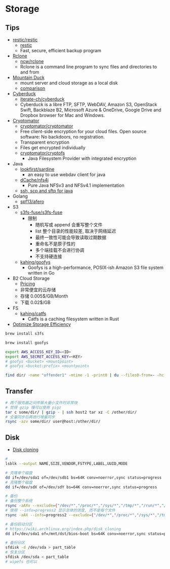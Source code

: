# Storage
## Tips
* [restic/restic](https://github.com/restic/restic)
  * [restic](https://restic.github.io/)
  * Fast, secure, efficient backup program
* [Rclone](https://rclone.org/)
  * [ncw/rclone](https://github.com/ncw/rclone)
  * Rclone is a command line program to sync files and directories to and from
* [Mountain Duck](https://mountainduck.io/)
  * mount server and cloud storage as a local disk
  * [comparison](https://mountainduck.io/comparison/)
* [Cyberduck](https://cyberduck.io/)
  * [iterate-ch/cyberduck](https://github.com/iterate-ch/cyberduck)
  * Cyberduck is a libre FTP, SFTP, WebDAV, Amazon S3, OpenStack Swift, Backblaze B2, Microsoft Azure & OneDrive, Google Drive and Dropbox browser for Mac and Windows.
* [Cryptomator](https://cryptomator.org/)
  * [cryptomator/cryptomator](https://github.com/cryptomator/cryptomator)
  * Free client-side encryption for your cloud files. Open source software: No backdoors, no registration.
  * Transparent encryption
  * Files get encrypted individually
  * [cryptomator/cryptofs](https://github.com/cryptomator/cryptofs)
    * Java Filesystem Provider with integrated encryption
* Java
  * [lookfirst/sardine](https://github.com/lookfirst/sardine)
    * an easy to use webdav client for java
  * [dCache/nfs4j](https://github.com/dCache/nfs4j)
    * Pure Java NFSv3 and NFSv4.1 implementation
  * [ssh, scp and sftp for java](https://github.com/hierynomus/sshj)
* Golang
  * [spf13/afero](https://github.com/spf13/afero)
* S3
  * [s3fs-fuse/s3fs-fuse](https://github.com/s3fs-fuse/s3fs-fuse)
    * 限制
      * 随机写或 append 会重写整个文件
      * list 整个目录的性能较差, 取决于网络延迟
      * 最终一致性可能会导致读取过期数据
      * 重命名不是原子性的
      * 多个端挂载不会进行协调
      * 不支持硬连接
  * [kahing/goofys](https://github.com/kahing/goofys)
    * Goofys is a high-performance, POSIX-ish Amazon S3 file system written in Go
* B2 Cloud Storage
  * [Pricing](https://www.backblaze.com/b2/cloud-storage-pricing.html)
  * 非常便宜的云存储
  * 存储 0.005$/GB/Month
  * 下载 0.02$/GB
* FS
  * [kahing/catfs](https://github.com/kahing/catfs)
    * Catfs is a caching filesystem written in Rust
* [Optimize Storage Efficiency](https://www.snia.org/sites/default/files/SDC/2016/presentations/erasure_coding/DrorGoldenberg_Optimize_Storage_Efficiency-v2.pdf)


```bash
brew install s3fs

brew install goofys

export AWS_ACCESS_KEY_ID=<ID>
export AWS_SECRET_ACCESS_KEY=<KEY>
# goofys <bucket> <mountpoint>
# goofys <bucket:prefix> <mountpoint>
```

```bash
find dir/ -name "offender1" -mtime -1 -print0 | du --files0-from=- -hc | tail -n1
```

## Transfer

```bash
# 两个服务器之间传输大量小文件时非常快
# 觉得 gzip 慢可以使用 pigz
tar c some/dir/ | gzip - | ssh host2 tar xz -C /other/dir/
# 全量同步后再进行增量同步
rsync -azv some/dir/ user@host:/other/dir/

```

## Disk
* [Disk cloning](https://en.wikipedia.org/wiki/Disk_cloning)

```bash
#
lsblk --output NAME,SIZE,VENDOR,FSTYPE,LABEL,UUID,MODE

# 克隆单个磁盘
dd if=/dev/sda1 of=/dev/sdb1 bs=64K conv=noerror,sync status=progress
# 克隆整个磁盘
dd if=/dev/sdX of=/dev/sdY bs=64K conv=noerror,sync status=progress

# 备份
# 备份整个系统
rsync -aAXv --exclude={"/dev/*","/proc/*","/sys/*","/tmp/*","/run/*","/mnt/*","/media/*","/lost+found"} / /path/to/backup/folder
# 使用 --info=progress2 显示总体的进度, 而不是每个文件
rsync -aAX --info=progress2 --exclude={"/dev/*","/proc/*","/sys/*","/tmp/*","/run/*","/mnt/*","/media/*","/lost+found"} / /path/to/backup/folder

# 备份启动分区
# https://wiki.archlinux.org/index.php/disk_cloning
dd if=/dev/sda1 of=/mnt/dst/bios-boot bs=64K conv=noerror,sync status=progress

# 备份分区
sfdisk -d /dev/sda > part_table
# 恢复分区
sfdisk /dev/sda < part_table
# wipefs 也可以
```
